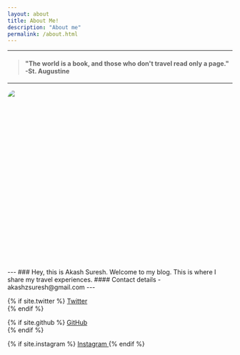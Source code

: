 ```yaml
---
layout: about
title: About Me!
description: "About me"
permalink: /about.html
---
```



---
> #### "The world is a book, and those who don't travel read only a page." -St. Augustine

---
<html>
    <head>
        <style>
            .round {
                border-radius: 5%;
                overflow: hidden;
                width: 400px;
                height: 400px;
            }
            .round img {
                display: block;
            min-width: 100%;
            min-height: 100%;
            }
        </style>
    </head>
    <body>
        <div style="float:top;">
            <div class="round">
                <img src="{{ site.url }}/images/me.jpg" />
            </div>
        </div>
    </body>
</html>
<!--
# Akash Suresh
### Traveler. Photographer. Coder. 
### Hey, welcome to my blog. 
 -->
---
### Hey, this is Akash Suresh. Welcome to my blog. This is where I share my travel experiences. 
#### Contact details - akashzsuresh@gmail.com
---
<p>

{% if site.twitter %}
    <a href="https://twitter.com/{{ site.twitter }}">
      <i class="fa fa-twitter"></i> Twitter  
    </a>
{% endif %}

{% if site.github %}
    <a href="https://github.com/{{ site.github }}">
      <i class="fa fa-github"></i> GitHub  
    </a>
{% endif %}

{% if site.instagram %}
    <a href="https://www.instagram.com/{{ site.instagram }}">
      <i class="fa fa-instagram"></i> Instagram
    </a>
{% endif %}
</p>